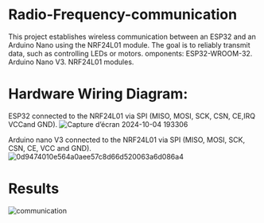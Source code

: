 # Radio-Frequency-communication
This project establishes wireless communication between an ESP32 and an Arduino Nano using the NRF24L01 module. The goal is to reliably transmit data, such as controlling LEDs or motors.
omponents:
ESP32-WROOM-32.
Arduino Nano V3.
NRF24L01 modules.

# Hardware Wiring Diagram:
ESP32 connected to the NRF24L01 via SPI (MISO, MOSI, SCK, CSN, CE,IRQ VCCand GND).
![Capture d’écran 2024-10-04 193306](https://github.com/user-attachments/assets/6710d6c2-6007-450b-8edb-bbea3d6f8cef)

Arduino nano V3 connected to the NRF24L01 via SPI (MISO, MOSI, SCK, CSN, CE, VCC and GND).
![0d9474010e564a0aee57c8d66d520063a6d086a4](https://github.com/user-attachments/assets/a78b95af-94c4-4c5a-8687-eba1d9b4c4a4)

# Results
![communication](https://github.com/user-attachments/assets/a7ccecf8-4b5a-4b23-94d7-a66d38f87975)
